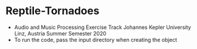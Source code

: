 # Reptile-Tornadoes
- Audio and Music Processing Exercise Track Johannes Kepler University Linz, Austria Summer Semester 2020
- To run the code, pass the input directory when creating the object

